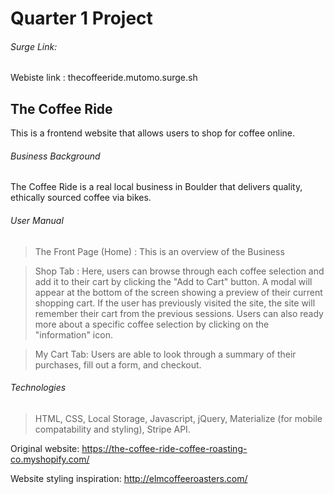 # Quarter 1 Project

###### Surge Link:
Webiste link : thecoffeeride.mutomo.surge.sh

## The Coffee Ride
This is a frontend website that allows users to shop for coffee online.

###### Business Background
The Coffee Ride is a real local business in Boulder that delivers quality, ethically sourced coffee via bikes.

###### User Manual
> The Front Page (Home) : This is an overview of the Business

> Shop Tab : Here, users can browse through each coffee selection and add it to their cart by clicking the "Add to Cart" button. A modal will appear at the bottom of the screen showing a preview of their current shopping cart. If the user has previously visited the site, the site will remember their cart from the previous sessions. Users can also ready more about a specific coffee selection by clicking on the "information" icon.

> My Cart Tab: Users are able to look through a summary of their purchases, fill out a form, and checkout.

###### Technologies
> HTML, CSS, Local Storage, Javascript, jQuery, Materialize (for mobile compatability and styling), Stripe API.

Original website:
https://the-coffee-ride-coffee-roasting-co.myshopify.com/

Website styling inspiration: http://elmcoffeeroasters.com/
